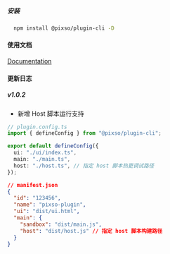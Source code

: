 ##### 安装

```bash
  npm install @pixso/plugin-cli -D
```

#### 使用文档

[Documentation](https://pixso.cn/developer/zh/tools.html#pixso-plugin-cli)

#### 更新日志

##### v1.0.2

- 新增 Host 脚本运行支持

```typescript
// plugin.config.ts
import { defineConfig } from "@pixso/plugin-cli";

export default defineConfig({
  ui: "./ui/index.ts",
  main: "./main.ts",
  host: "./host.ts", // 指定 host 脚本热更调试路径
});
```

```JSON
// manifest.json
{
  "id": "123456",
  "name": "pixso-plugin",
  "ui": "dist/ui.html",
  "main": {
    "sandbox": "dist/main.js",
    "host": "dist/host.js" // 指定 host 脚本构建路径
  }
}
```
